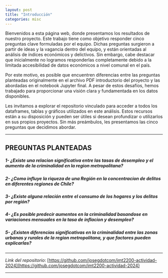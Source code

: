 ```yaml
---
layout: post
title: "Introducción"
categories: misc
---
```



Bienvenidos a esta página web, donde presentamos los resultados de nuestro proyecto. Este trabajo tiene como objetivo responder cinco preguntas clave formuladas por el equipo. Dichas preguntas surgieron a partir de ideas y la vagancia dentro del equipo, y están orientadas al análisis de índices económicos y delictivos. Sin embargo, cabe destacar que inicialmente no logramos responderlas completamente debido a la limitada accesibilidad de datos económicos a nivel comunal en el país.

Por este motivo, es posible que encuentren diferencias entre las preguntas planteadas originalmente en el archivo PDF introductorio del proyecto y las abordadas en el notebook Jupyter final. A pesar de estos desafíos, hemos trabajado para proporcionar una visión clara y fundamentada en los datos disponibles.

Les invitamos a explorar el repositorio vinculado para acceder a todos los dataframes, tablas y gráficos utilizados en este análisis. Estos recursos están a su disposición y pueden ser útiles si desean profundizar o utilizarlos en sus propios proyectos. Sin más preámbulos, les presentamos las cinco preguntas que decidimos abordar.

---

## **PREGUNTAS PLANTEADAS**
#####    1- ¿Existe una relacion significativa entre las tasas de desempleo y el aumento de la criminalidad en la region metropolitana?

#####    2- ¿Como influye la riqueza de una Región en la concentracion de delitos en diferentes regiones de Chile?

#####    3- ¿Existe alguna relación entre el consumo de los hogares y los delitos por región?

#####    4- ¿Es posible predecir aumentos en la criminalidad basandose en variaciones mensuales en la tasa de inflacion y desempleo?

#####    5- ¿Existen diferencias significativas en la criminalidad entre las zonas urbanas y rurales de la region metropolitana, y que factores pueden explicarlas?

---

 *Link del repositorio*: [https://github.com/josegdotcom/imt2200-actividad-2024](https://github.com/josegdotcom/imt2200-actividad-2024)


---
